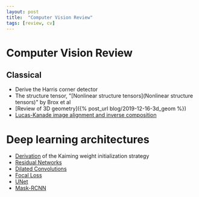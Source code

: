 ```yaml
---
layout: post
title:  "Computer Vision Review"
tags: [review, cv]
---
```

# Computer Vision Review

## Classical
- Derive the Harris corner detector
- The structure tensor, "[Nonlinear structure tensors](Nonlinear structure tensors)" by Brox et al
- [Review of 3D geometry]({% post_url blog/2019-12-16-3d_geom %})
- [Lucas-Kanade image alignment and inverse composition](https://arxiv.org/abs/1612.03897)

# Deep learning architectures
- [Derivation](https://arxiv.org/abs/1502.01852) of the Kaiming weight initialization strategy
- [Residual Networks](https://arxiv.org/abs/1512.03385)
- [Dilated Convolutions](https://arxiv.org/abs/1511.07122)
- [Focal Loss](https://arxiv.org/abs/1708.02002)
- [UNet](https://arxiv.org/abs/1505.04597)
- [Mask-RCNN](https://arxiv.org/abs/1703.06870)

